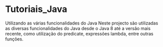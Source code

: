 # Tutoriais_Java
Utilizando as várias funcionalidades do Java
Neste projecto são utilizadas as diversas funcionalidades do Java desde o Java 8 até a versão mais recente, como utilização do predicate, expressões lambda, entre outras funções.
